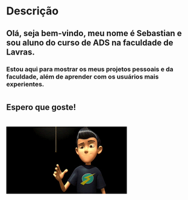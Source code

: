 # Descrição
## Olá, seja bem-vindo, meu nome é Sebastian e sou aluno do curso de ADS na faculdade de Lavras.

### Estou aqui para mostrar os meus projetos pessoais e da faculdade, além de aprender com os usuários mais experientes.
#
## Espero que goste!
#
![](https://github.com/veneza03/Descricao/blob/main/github.gif)
